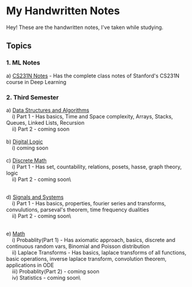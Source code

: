 # My Handwritten Notes

Hey! These are the handwritten notes, I've taken while studying.

## Topics
### 1. ML Notes
a) <ins>CS231N Notes</ins> - Has the complete class notes of Stanford's CS231N course in Deep Learning
    
### 2. Third Semester
a) <ins>Data Structures and Algorithms</ins> \
  &nbsp;&nbsp;&nbsp;&nbsp;i) Part 1 - Has basics, Time and Space complexity, Arrays, Stacks, Queues, Linked Lists, Recursion\
  &nbsp;&nbsp;&nbsp;&nbsp;ii) Part 2 - coming soon\
\
b) <ins>Digital Logic</ins> \
  &nbsp;&nbsp;&nbsp;&nbsp;i) coming soon\
\
c) <ins>Discrete Math</ins>\
  &nbsp;&nbsp;&nbsp;&nbsp;i) Part 1 - Has set, countability, relations, posets, hasse, graph theory, logic\
  &nbsp;&nbsp;&nbsp;&nbsp;ii) Part 2 - coming soon\

\
d) <ins>Signals and Systems</ins> \
  &nbsp;&nbsp;&nbsp;&nbsp;i) Part 1 - Has basics, properties, fourier series and transforms, convulutions, parseval's theorem, time frequency dualities\
  &nbsp;&nbsp;&nbsp;&nbsp;ii) Part 2 - coming soon\

\
e) <ins>Math</ins>\
  &nbsp;&nbsp;&nbsp;&nbsp;i) Probablity(Part 1) - Has axiomatic approach, basics, discrete and continuous random vars, Binomial and Poisson distribution\
  &nbsp;&nbsp;&nbsp;&nbsp;ii) Laplace Transforms - Has basics, laplace transforms of all functions, basic operations, inverse laplace transform, convolution theorem, applications in ODE\
  &nbsp;&nbsp;&nbsp;&nbsp;iii) Probablity(Part 2) - coming soon\
  &nbsp;&nbsp;&nbsp;&nbsp;iv) Statistics - coming soon\
